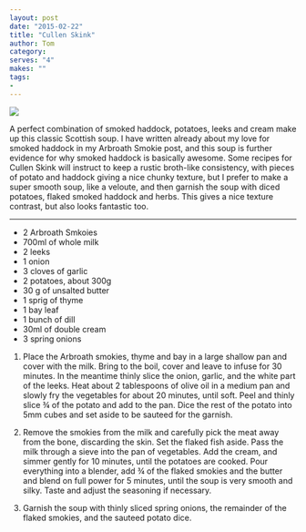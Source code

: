 ```yaml
---
layout: post
date: "2015-02-22"
title: "Cullen Skink"
author: Tom
category:
serves: "4"
makes: ""
tags:
-
---
```

<img src="https://s3.eu-west-2.amazonaws.com/grubdaily/cullen_skink.jpg" />

A perfect combination of smoked haddock, potatoes, leeks and cream make up this classic Scottish soup. I have written already about my love for smoked haddock in my Arbroath Smokie post, and this soup is further evidence for why smoked haddock is basically awesome. Some recipes for Cullen Skink will instruct to keep a rustic broth-like consistency, with pieces of potato and haddock giving a nice chunky texture, but I prefer to make a super smooth soup, like a veloute, and then garnish the soup with diced potatoes, flaked smoked haddock and herbs. This gives a nice texture contrast, but also looks fantastic too.

---
* 2 Arbroath Smkoies
* 700ml of whole milk
* 2 leeks
* 1 onion
* 3 cloves of garlic
* 2 potatoes, about 300g
* 30 g  of unsalted butter
* 1 sprig of thyme
* 1 bay leaf
* 1 bunch of dill
* 30ml of double cream
* 3 spring onions

1. Place the Arbroath smokies, thyme and bay in a large shallow pan and cover with the milk. Bring to the boil, cover and leave to infuse for 30 minutes. In the meantime thinly slice the onion, garlic, and the white part of the leeks. Heat about 2 tablespoons of olive oil in a medium pan and slowly fry the vegetables for about 20 minutes, until soft. Peel and thinly slice ¾ of the potato and add to the pan. Dice the rest of the potato into 5mm cubes and set aside to be sauteed for the garnish.

2. Remove the smokies from the milk and carefully pick the meat away from the bone, discarding the skin. Set the flaked fish aside. Pass the milk through a sieve into the pan of vegetables. Add the cream, and simmer gently for 10 minutes, until the potatoes are cooked. Pour everything into a blender, add ¾ of the flaked smokies and the butter and blend on full power for 5 minutes, until the soup is very smooth and silky. Taste and adjust the seasoning if necessary.

3. Garnish the soup with thinly sliced spring onions, the remainder of the flaked smokies, and the sauteed potato dice.
